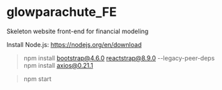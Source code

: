 # glowparachute_FE
Skeleton website front-end for financial modeling

Install Node.js: https://nodejs.org/en/download

> npm install bootstrap@4.6.0 reactstrap@8.9.0 --legacy-peer-deps
> npm install axios@0.21.1

> npm start
